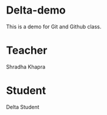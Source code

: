 # Delta-demo
This is a demo for Git and Github class.

# Teacher 
 Shradha Khapra

# Student
 Delta Student
 